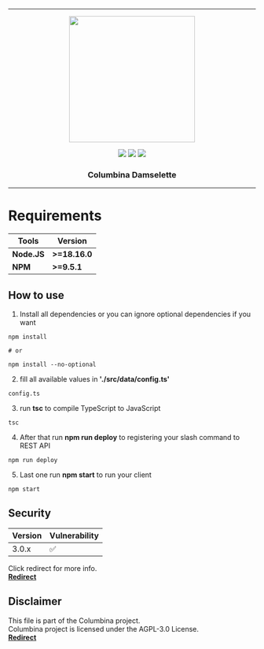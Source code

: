 ***

<p align="center">
<img src="https://cdn.discordapp.com/attachments/1073551201322409994/1096421150994739210/b922e80d33e7901f7569df73f9530a0c.png" width="256" height="256">
<p align="center">

<img src="https://img.shields.io/github/repo-size/Muunatic/Columbina?style=flat-square">
<img src="https://img.shields.io/github/package-json/v/Muunatic/Columbina?style=flat-square">
<img src="https://img.shields.io/snyk/vulnerabilities/github/Muunatic/Columbina?style=flat-square">

<h3 align="center">Columbina Damselette</h3>

***

# Requirements

|Tools|Version|
|-|-|
|**Node.JS**|**>=18.16.0**|
|**NPM**|**>=9.5.1**|

## How to use

1. Install all dependencies or you can ignore optional dependencies if you want
```
npm install

# or

npm install --no-optional
```
2. fill all available values in **'./src/data/config.ts'**
```
config.ts
```
3. run **tsc** to compile TypeScript to JavaScript
```
tsc
```
4. After that run **npm run deploy** to registering your slash command to REST API
```
npm run deploy
```
5. Last one run **npm start** to run your client
```
npm start
```

## Security

|Version|Vulnerability|
|-|-|
|3.0.x|:white_check_mark:|

Click redirect for more info.
<br>
<a href="https://github.com/Muunatic/Columbina/security/policy">**Redirect**</a>

## Disclaimer

This file is part of the Columbina project.
<br>
Columbina project is licensed under the AGPL-3.0 License.
<br>
<a href="https://github.com/Muunatic/Columbina/blob/v3/LICENSE">**Redirect**</a>
